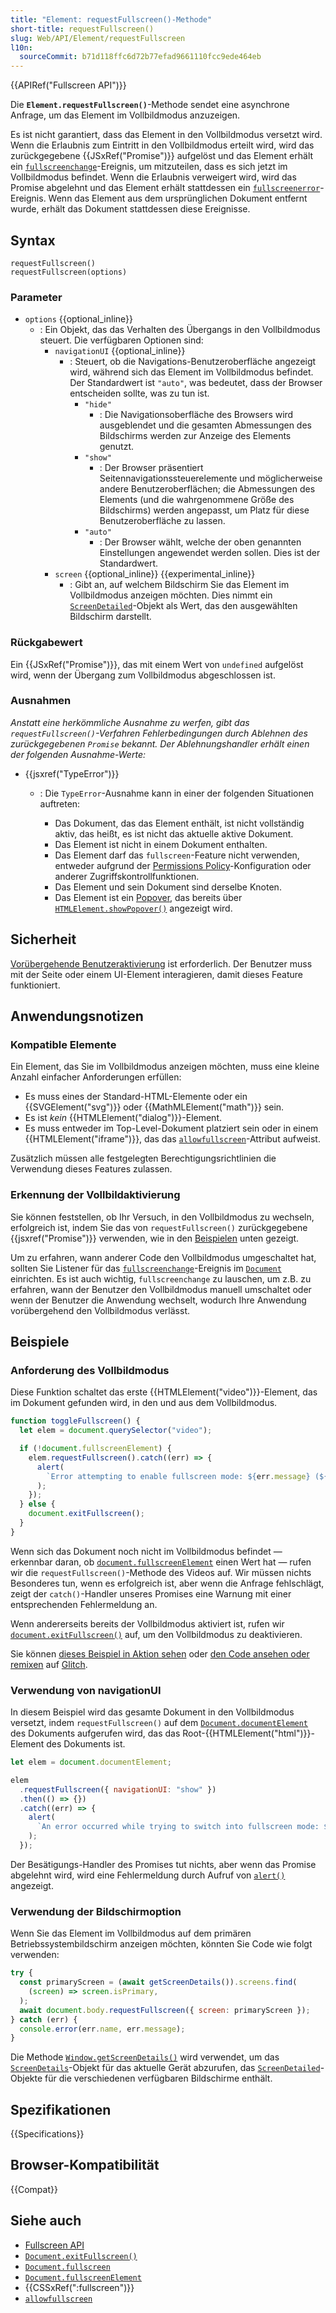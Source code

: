 ```yaml
---
title: "Element: requestFullscreen()-Methode"
short-title: requestFullscreen()
slug: Web/API/Element/requestFullscreen
l10n:
  sourceCommit: b71d118ffc6d72b77efad9661110fcc9ede464eb
---
```


{{APIRef("Fullscreen API")}}

Die **`Element.requestFullscreen()`**-Methode sendet eine asynchrone Anfrage, um das Element im Vollbildmodus anzuzeigen.

Es ist nicht garantiert, dass das Element in den Vollbildmodus versetzt wird. Wenn die Erlaubnis zum Eintritt in den Vollbildmodus erteilt wird, wird das zurückgegebene {{JSxRef("Promise")}} aufgelöst und das Element erhält ein [`fullscreenchange`](/de/docs/Web/API/Element/fullscreenchange_event)-Ereignis, um mitzuteilen, dass es sich jetzt im Vollbildmodus befindet. Wenn die Erlaubnis verweigert wird, wird das Promise abgelehnt und das Element erhält stattdessen ein [`fullscreenerror`](/de/docs/Web/API/Element/fullscreenerror_event)-Ereignis. Wenn das Element aus dem ursprünglichen Dokument entfernt wurde, erhält das Dokument stattdessen diese Ereignisse.

## Syntax

```js-nolint
requestFullscreen()
requestFullscreen(options)
```

### Parameter

- `options` {{optional_inline}}
  - : Ein Objekt, das das Verhalten des Übergangs in den Vollbildmodus steuert. Die verfügbaren Optionen sind:
    - `navigationUI` {{optional_inline}}
      - : Steuert, ob die Navigations-Benutzeroberfläche angezeigt wird, während sich das Element im Vollbildmodus befindet.
        Der Standardwert ist `"auto"`, was bedeutet, dass der Browser entscheiden sollte, was zu tun ist.
        - `"hide"`
          - : Die Navigationsoberfläche des Browsers wird ausgeblendet
            und die gesamten Abmessungen des Bildschirms werden zur Anzeige des Elements genutzt.
        - `"show"`
          - : Der Browser präsentiert Seitennavigationssteuerelemente und möglicherweise andere
            Benutzeroberflächen; die Abmessungen des Elements (und die wahrgenommene Größe des Bildschirms) werden angepasst, um Platz für diese Benutzeroberfläche zu lassen.
        - `"auto"`
          - : Der Browser wählt, welche der oben genannten Einstellungen angewendet werden sollen.
            Dies ist der Standardwert.
    - `screen` {{optional_inline}} {{experimental_inline}}
      - : Gibt an, auf welchem Bildschirm Sie das Element im Vollbildmodus anzeigen möchten. Dies nimmt ein [`ScreenDetailed`](/de/docs/Web/API/ScreenDetailed)-Objekt als Wert, das den ausgewählten Bildschirm darstellt.

### Rückgabewert

Ein {{JSxRef("Promise")}}, das mit einem Wert von `undefined` aufgelöst wird, wenn der Übergang zum Vollbildmodus abgeschlossen ist.

### Ausnahmen

_Anstatt eine herkömmliche Ausnahme zu werfen, gibt das `requestFullscreen()`-Verfahren Fehlerbedingungen durch Ablehnen des zurückgegebenen `Promise` bekannt. Der Ablehnungshandler erhält einen der folgenden Ausnahme-Werte:_

- {{jsxref("TypeError")}}

  - : Die `TypeError`-Ausnahme kann in einer der folgenden
    Situationen auftreten:

    - Das Dokument, das das Element enthält, ist nicht vollständig aktiv, das heißt, es ist nicht das aktuelle aktive Dokument.
    - Das Element ist nicht in einem Dokument enthalten.
    - Das Element darf das `fullscreen`-Feature nicht verwenden,
      entweder aufgrund der [Permissions Policy](/de/docs/Web/HTTP/Permissions_Policy)-Konfiguration oder anderer Zugriffskontrollfunktionen.
    - Das Element und sein Dokument sind derselbe Knoten.
    - Das Element ist ein [Popover](/de/docs/Web/API/Popover_API), das bereits über [`HTMLElement.showPopover()`](/de/docs/Web/API/HTMLElement/showPopover) angezeigt wird.

## Sicherheit

[Vorübergehende Benutzeraktivierung](/de/docs/Web/Security/User_activation) ist erforderlich. Der Benutzer muss mit der Seite oder einem UI-Element interagieren, damit dieses Feature funktioniert.

## Anwendungsnotizen

### Kompatible Elemente

Ein Element, das Sie im Vollbildmodus anzeigen möchten, muss eine kleine Anzahl einfacher Anforderungen erfüllen:

- Es muss eines der Standard-HTML-Elemente oder ein {{SVGElement("svg")}} oder
  {{MathMLElement("math")}} sein.
- Es ist _kein_ {{HTMLElement("dialog")}}-Element.
- Es muss entweder im Top-Level-Dokument platziert sein oder in einem
  {{HTMLElement("iframe")}}, das das [`allowfullscreen`](/de/docs/Web/HTML/Element/iframe#allowfullscreen)-Attribut aufweist.

Zusätzlich müssen alle festgelegten Berechtigungsrichtlinien die Verwendung dieses Features zulassen.

### Erkennung der Vollbildaktivierung

Sie können feststellen, ob Ihr Versuch, in den Vollbildmodus zu wechseln, erfolgreich ist, indem Sie das von `requestFullscreen()` zurückgegebene {{jsxref("Promise")}} verwenden, wie in den [Beispielen](#beispiele) unten gezeigt.

Um zu erfahren, wann anderer Code den Vollbildmodus umgeschaltet hat, sollten Sie Listener für das [`fullscreenchange`](/de/docs/Web/API/Document/fullscreenchange_event)-Ereignis im [`Document`](/de/docs/Web/API/Document) einrichten. Es ist auch wichtig, `fullscreenchange` zu lauschen, um z.B. zu erfahren, wann der Benutzer den Vollbildmodus manuell umschaltet oder wenn der Benutzer die Anwendung wechselt, wodurch Ihre Anwendung vorübergehend den Vollbildmodus verlässt.

## Beispiele

### Anforderung des Vollbildmodus

Diese Funktion schaltet das erste {{HTMLElement("video")}}-Element, das im Dokument gefunden wird, in den und aus dem Vollbildmodus.

```js
function toggleFullscreen() {
  let elem = document.querySelector("video");

  if (!document.fullscreenElement) {
    elem.requestFullscreen().catch((err) => {
      alert(
        `Error attempting to enable fullscreen mode: ${err.message} (${err.name})`,
      );
    });
  } else {
    document.exitFullscreen();
  }
}
```

Wenn sich das Dokument noch nicht im Vollbildmodus befindet — erkennbar daran, ob [`document.fullscreenElement`](/de/docs/Web/API/Document/fullscreenElement) einen Wert hat — rufen wir die `requestFullscreen()`-Methode des Videos auf. Wir müssen nichts Besonderes tun, wenn es erfolgreich ist, aber wenn die Anfrage fehlschlägt, zeigt der `catch()`-Handler unseres Promises eine Warnung mit einer entsprechenden Fehlermeldung an.

Wenn andererseits bereits der Vollbildmodus aktiviert ist, rufen wir [`document.exitFullscreen()`](/de/docs/Web/API/Document/exitFullscreen) auf, um den Vollbildmodus zu deaktivieren.

Sie können [dieses Beispiel in Aktion sehen](https://fullscreen-requestfullscreen-demo.glitch.me/) oder [den Code ansehen oder remixen](https://glitch.com/edit/#!/fullscreen-requestfullscreen-demo) auf [Glitch](https://glitch.com/).

### Verwendung von navigationUI

In diesem Beispiel wird das gesamte Dokument in den Vollbildmodus versetzt, indem `requestFullscreen()` auf dem [`Document.documentElement`](/de/docs/Web/API/Document/documentElement) des Dokuments aufgerufen wird, das das Root-{{HTMLElement("html")}}-Element des Dokuments ist.

```js
let elem = document.documentElement;

elem
  .requestFullscreen({ navigationUI: "show" })
  .then(() => {})
  .catch((err) => {
    alert(
      `An error occurred while trying to switch into fullscreen mode: ${err.message} (${err.name})`,
    );
  });
```

Der Besätigungs-Handler des Promises tut nichts, aber wenn das Promise abgelehnt wird, wird eine Fehlermeldung durch Aufruf von [`alert()`](/de/docs/Web/API/Window/alert) angezeigt.

### Verwendung der Bildschirmoption

Wenn Sie das Element im Vollbildmodus auf dem primären Betriebssystembildschirm anzeigen möchten, könnten Sie Code wie folgt verwenden:

```js
try {
  const primaryScreen = (await getScreenDetails()).screens.find(
    (screen) => screen.isPrimary,
  );
  await document.body.requestFullscreen({ screen: primaryScreen });
} catch (err) {
  console.error(err.name, err.message);
}
```

Die Methode [`Window.getScreenDetails()`](/de/docs/Web/API/Window/getScreenDetails) wird verwendet, um das [`ScreenDetails`](/de/docs/Web/API/ScreenDetails)-Objekt für das aktuelle Gerät abzurufen, das [`ScreenDetailed`](/de/docs/Web/API/ScreenDetailed)-Objekte für die verschiedenen verfügbaren Bildschirme enthält.

## Spezifikationen

{{Specifications}}

## Browser-Kompatibilität

{{Compat}}

## Siehe auch

- [Fullscreen API](/de/docs/Web/API/Fullscreen_API)
- [`Document.exitFullscreen()`](/de/docs/Web/API/Document/exitFullscreen)
- [`Document.fullscreen`](/de/docs/Web/API/Document/fullscreen)
- [`Document.fullscreenElement`](/de/docs/Web/API/Document/fullscreenElement)
- {{CSSxRef(":fullscreen")}}
- [`allowfullscreen`](/de/docs/Web/HTML/Element/iframe#allowfullscreen)
